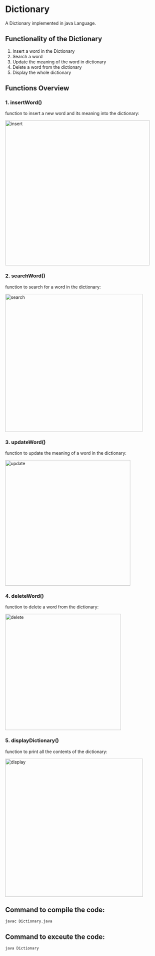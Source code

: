 # Dictionary
A Dictionary implemented in java Language.

## Functionality of the Dictionary
 1. Insert a word in the Dictionary
 2. Search a word
 3. Update the meaning of the word in dictionary
 4. Delete a word from the dictionary
 5. Display the whole dictionary

## Functions Overview
 ### 1. insertWord()
function to insert a new word and its meaning into the dictionary:

<img width="462" alt="insert" src="https://user-images.githubusercontent.com/44068648/80862403-68d31800-8c92-11ea-8b16-5434354f57ed.PNG">

 ### 2. searchWord()
function to search for a word in the dictionary:

<img width="439" alt="search" src="https://user-images.githubusercontent.com/44068648/80862429-a46de200-8c92-11ea-84c0-b108628bfeff.PNG">

 ### 3. updateWord()
function to update the meaning of a word in the dictionary:

<img width="400" alt="update" src="https://user-images.githubusercontent.com/44068648/80862459-f7e03000-8c92-11ea-9cbd-0d1d353e68cf.PNG">

 ### 4. deleteWord()
function to delete a word from the dictionary:

<img width="370" alt="delete" src="https://user-images.githubusercontent.com/44068648/80862491-47266080-8c93-11ea-8e2f-9ae24aeb8a93.PNG">

 ### 5. displayDictionary()
function to print all the contents of the dictionary:

<img width="440" alt="display" src="https://user-images.githubusercontent.com/44068648/80862543-88b70b80-8c93-11ea-9989-e21e33689827.PNG">

## Command to compile the code:
    javac Dictionary.java
## Command to exceute the code:
    java Dictionary
     
